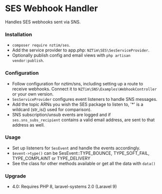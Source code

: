 # SES Webhook Handler

Handles SES webhooks sent via SNS.

### Installation

* `composer require nztim/ses`.
* Add the service provider to app.php: `NZTim\SES\SesServiceProvider`. 
* Optionally publish config and email views with `php artisan vendor:publish`.

### Configuration

* Follow configuration for nztim/sns, including setting up a route to receive webhooks. Connect it to `NZTim\SNS\Examples\WebhookController` or your own version.
* `SesServiceProvider` configures event listeners to handle SNS messages.
* Add the topic ARNs you wish the SES package to listen to, '*' is a wildcard (str_is() used for comparison).
* SNS subscription/unsub events are logged and if `ses.sns_subs_recipient` contains a valid email address, are sent to that address as well. 

### Usage

* Set up listeners for `SesEvent` and handle the events accordingly.
* `$event->type()` can be SesEvent::TYPE_BOUNCE, TYPE_SOFT_FAIL, TYPE_COMPLAINT or TYPE_DELIVERY
* See the class for other methods available or get all the data with `data()`

### Upgrade

* 4.0: Requires PHP 8, laravel-systems 2.0 (Laravel 9)
